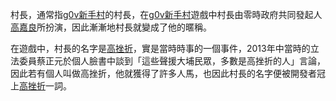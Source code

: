 <!-- TITLE: 村長 -->

村長，通常指[g0v新手村](g0v新手村)的村長，在[g0v新手村](g0v新手村)遊戲中村長由零時政府共同發起人[高嘉良](高嘉良)所扮演，因此漸漸地村長就變成了他的暱稱。

在遊戲中，村長的名字是[高挫折](高挫折)，實是當時時事的一個事件，2013年中當時的立法委員蔡正元於個人臉書中談到「這些聲援大埔民眾，多數是高挫折的人」言論，因此若有個人叫做高挫折，他就獲得了許多人馬，也因此村長的名字便被開發者冠上[高挫折](高挫折)一詞。